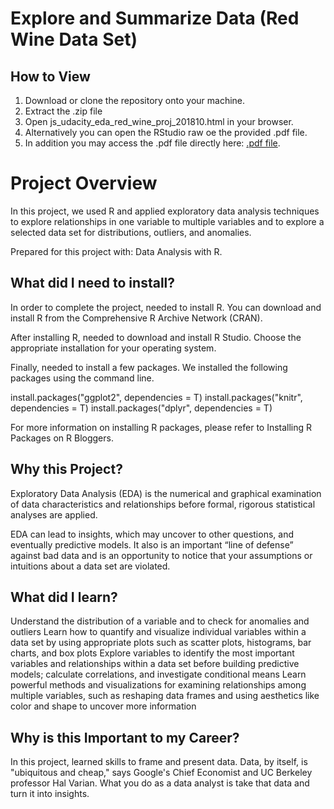 
# Explore and Summarize Data (Red Wine Data Set)

## How to View

1. Download or clone the repository onto your machine.
2. Extract the .zip file
3. Open js_udacity_eda_red_wine_proj_201810.html in your browser.
4. Alternatively you can open the RStudio raw oe the provided .pdf file.
5. In addition you may access the .pdf file directly here: [.pdf file](https://jsoto3000.github.io/js-lab-animal-trading-card-basic-master/ ".pdf file").


# Project Overview

In this project, we used R and applied exploratory data analysis techniques to explore relationships in one variable to multiple variables and to explore a selected data set for distributions, outliers, and anomalies.

Prepared for this project with: Data Analysis with R.

## What did I need to install?

In order to complete the project, needed to install R. You can download and install R from the Comprehensive R Archive Network (CRAN).

After installing R, needed to download and install R Studio. Choose the appropriate installation for your operating system.

Finally, needed to install a few packages. We installed the following packages using the command line.


install.packages("ggplot2", dependencies = T) 
install.packages("knitr", dependencies = T)
install.packages("dplyr", dependencies = T)

For more information on installing R packages, please refer to Installing R Packages on R Bloggers.

## Why this Project?

Exploratory Data Analysis (EDA) is the numerical and graphical examination of data characteristics and relationships before formal, rigorous statistical analyses are applied.

EDA can lead to insights, which may uncover to other questions, and eventually predictive models. It also is an important “line of defense” against bad data and is an opportunity to notice that your assumptions or intuitions about a data set are violated.

## What did I learn?

Understand the distribution of a variable and to check for anomalies and outliers
Learn how to quantify and visualize individual variables within a data set by using appropriate plots such as scatter plots, histograms, bar charts, and box plots
Explore variables to identify the most important variables and relationships within a data set before building predictive models; calculate correlations, and investigate conditional means
Learn powerful methods and visualizations for examining relationships among multiple variables, such as reshaping data frames and using aesthetics like color and shape to uncover more information

## Why is this Important to my Career?
In this project, learned skills to frame and present data. Data, by itself, is "ubiquitous and cheap," says Google's Chief Economist and UC Berkeley professor Hal Varian. What you do as a data analyst is take that data and turn it into insights.
